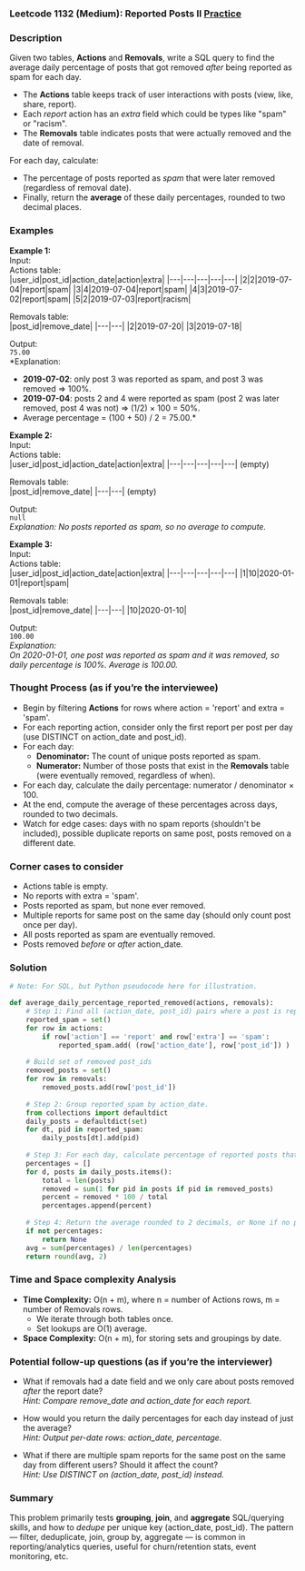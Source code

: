 ### Leetcode 1132 (Medium): Reported Posts II [Practice](https://leetcode.com/problems/reported-posts-ii)

### Description  
Given two tables, **Actions** and **Removals**, write a SQL query to find the average daily percentage of posts that got removed *after* being reported as spam for each day.  
- The **Actions** table keeps track of user interactions with posts (view, like, share, report).  
- Each *report* action has an *extra* field which could be types like "spam" or "racism".  
- The **Removals** table indicates posts that were actually removed and the date of removal.  

For each day, calculate:
- The percentage of posts reported as *spam* that were later removed (regardless of removal date).
- Finally, return the **average** of these daily percentages, rounded to two decimal places.

### Examples  

**Example 1:**  
Input:  
Actions table:  
|user_id|post_id|action_date|action|extra|
|---|---|---|---|---|
|2|2|2019-07-04|report|spam|
|3|4|2019-07-04|report|spam|
|4|3|2019-07-02|report|spam|
|5|2|2019-07-03|report|racism|

Removals table:  
|post_id|remove_date|
|---|---|
|2|2019-07-20|
|3|2019-07-18|

Output:  
`75.00`  
*Explanation:  
- **2019-07-02**: only post 3 was reported as spam, and post 3 was removed ⇒ 100%.  
- **2019-07-04**: posts 2 and 4 were reported as spam (post 2 was later removed, post 4 was not) ⇒ (1/2) × 100 = 50%.  
- Average percentage = (100 + 50) / 2 = 75.00.*

**Example 2:**  
Input:  
Actions table:  
|user_id|post_id|action_date|action|extra|
|---|---|---|---|---|
(empty)

Removals table:  
|post_id|remove_date|
|---|---|
(empty)

Output:  
`null`  
*Explanation: No posts reported as spam, so no average to compute.*

**Example 3:**  
Input:  
Actions table:  
|user_id|post_id|action_date|action|extra|
|---|---|---|---|---|
|1|10|2020-01-01|report|spam|

Removals table:  
|post_id|remove_date|
|---|---|
|10|2020-01-10|

Output:  
`100.00`  
*Explanation:  
On 2020-01-01, one post was reported as spam and it was removed, so daily percentage is 100%. Average is 100.00.*

### Thought Process (as if you’re the interviewee)  

- Begin by filtering **Actions** for rows where action = 'report' and extra = 'spam'.
- For each reporting action, consider only the first report per post per day (use DISTINCT on action_date and post_id).
- For each day:
  - **Denominator:** The count of unique posts reported as spam.
  - **Numerator:** Number of those posts that exist in the **Removals** table (were eventually removed, regardless of when).
- For each day, calculate the daily percentage: numerator / denominator × 100.
- At the end, compute the average of these percentages across days, rounded to two decimals.
- Watch for edge cases: days with no spam reports (shouldn't be included), possible duplicate reports on same post, posts removed on a different date.

### Corner cases to consider  
- Actions table is empty.
- No reports with extra = 'spam'.
- Posts reported as spam, but none ever removed.
- Multiple reports for same post on the same day (should only count post once per day).
- All posts reported as spam are eventually removed.
- Posts removed *before* or *after* action_date.

### Solution

```python
# Note: For SQL, but Python pseudocode here for illustration.

def average_daily_percentage_reported_removed(actions, removals):
    # Step 1: Find all (action_date, post_id) pairs where a post is reported as spam
    reported_spam = set()
    for row in actions:
        if row['action'] == 'report' and row['extra'] == 'spam':
            reported_spam.add( (row['action_date'], row['post_id']) )
    
    # Build set of removed post_ids
    removed_posts = set()
    for row in removals:
        removed_posts.add(row['post_id'])
    
    # Step 2: Group reported_spam by action_date.
    from collections import defaultdict
    daily_posts = defaultdict(set)
    for dt, pid in reported_spam:
        daily_posts[dt].add(pid)
    
    # Step 3: For each day, calculate percentage of reported posts that were removed
    percentages = []
    for d, posts in daily_posts.items():
        total = len(posts)
        removed = sum(1 for pid in posts if pid in removed_posts)
        percent = removed * 100 / total
        percentages.append(percent)
    
    # Step 4: Return the average rounded to 2 decimals, or None if no percentages
    if not percentages:
        return None
    avg = sum(percentages) / len(percentages)
    return round(avg, 2)
```

### Time and Space complexity Analysis  

- **Time Complexity:** O(n + m), where n = number of Actions rows, m = number of Removals rows.  
  - We iterate through both tables once.
  - Set lookups are O(1) average.
- **Space Complexity:** O(n + m), for storing sets and groupings by date.

### Potential follow-up questions (as if you’re the interviewer)  

- What if removals had a date field and we only care about posts removed *after* the report date?  
  *Hint: Compare remove_date and action_date for each report.*

- How would you return the daily percentages for each day instead of just the average?  
  *Hint: Output per-date rows: action_date, percentage.*

- What if there are multiple spam reports for the same post on the same day from different users? Should it affect the count?  
  *Hint: Use DISTINCT on (action_date, post_id) instead.*

### Summary
This problem primarily tests **grouping**, **join**, and **aggregate** SQL/querying skills, and how to *dedupe* per unique key (action_date, post_id). The pattern — filter, deduplicate, join, group by, aggregate — is common in reporting/analytics queries, useful for churn/retention stats, event monitoring, etc.
